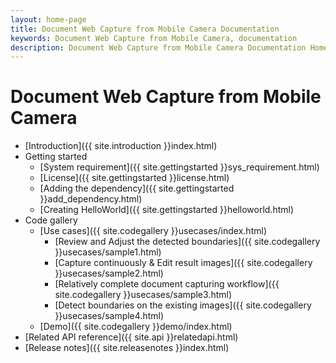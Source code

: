 ```yaml
---
layout: home-page
title: Document Web Capture from Mobile Camera Documentation
keywords: Document Web Capture from Mobile Camera, documentation
description: Document Web Capture from Mobile Camera Documentation Homepage
---
```


# Document Web Capture from Mobile Camera

- [Introduction]({{ site.introduction }}index.html)
- Getting started
    - [System requirement]({{ site.gettingstarted }}sys_requirement.html)
    - [License]({{ site.gettingstarted }}license.html)
    - [Adding the dependency]({{ site.gettingstarted }}add_dependency.html)
    - [Creating HelloWorld]({{ site.gettingstarted }}helloworld.html)
-  Code gallery
    - [Use cases]({{ site.codegallery }}usecases/index.html)
        - [Review and Adjust the detected boundaries]({{ site.codegallery }}usecases/sample1.html)
        - [Capture continuously & Edit result images]({{ site.codegallery }}usecases/sample2.html)
        - [Relatively complete document capturing workflow]({{ site.codegallery }}usecases/sample3.html)
        - [Detect boundaries on the existing images]({{ site.codegallery }}usecases/sample4.html)
    - [Demo]({{ site.codegallery }}demo/index.html)
- [Related API reference]({{ site.api }}relatedapi.html)
- [Release notes]({{ site.releasenotes }}index.html)